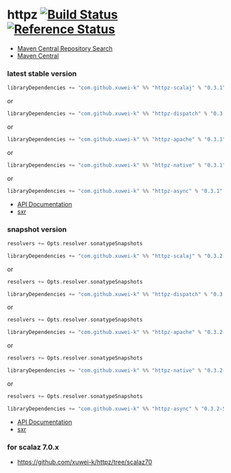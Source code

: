 # httpz [![Build Status](https://travis-ci.org/xuwei-k/httpz.svg?branch=master)](https://travis-ci.org/xuwei-k/httpz) [![Reference Status](https://www.versioneye.com/java/com.github.xuwei-k:httpz_2.11/reference_badge.svg?style=flat)](https://www.versioneye.com/java/com.github.xuwei-k:httpz_2.11/references)

- [Maven Central Repository Search](http://search.maven.org/#search%7Cga%7C1%7Cg%3A%22com.github.xuwei-k%22)
- [Maven Central](http://repo1.maven.org/maven2/com/github/xuwei-k/)


### latest stable version

```scala
libraryDependencies += "com.github.xuwei-k" %% "httpz-scalaj" % "0.3.1"
```

or

```scala
libraryDependencies += "com.github.xuwei-k" %% "httpz-dispatch" % "0.3.1"
```

or

```scala
libraryDependencies += "com.github.xuwei-k" %% "httpz-apache" % "0.3.1"
```

or

```scala
libraryDependencies += "com.github.xuwei-k" %% "httpz-native" % "0.3.1"
```

or

```scala
libraryDependencies += "com.github.xuwei-k" %% "httpz-async" % "0.3.1"
```


- [API Documentation](https://oss.sonatype.org/service/local/repositories/releases/archive/com/github/xuwei-k/httpz-all_2.11/0.3.1/httpz-all_2.11-0.3.1-javadoc.jar/!/index.html)
- [sxr](https://oss.sonatype.org/service/local/repositories/releases/archive/com/github/xuwei-k/httpz-all_2.11/0.3.1/httpz-all_2.11-0.3.1-sxr.jar/!/index.html)


### snapshot version

```scala
resolvers += Opts.resolver.sonatypeSnapshots

libraryDependencies += "com.github.xuwei-k" %% "httpz-scalaj" % "0.3.2-SNAPSHOT"
```

or

```scala
resolvers += Opts.resolver.sonatypeSnapshots

libraryDependencies += "com.github.xuwei-k" %% "httpz-dispatch" % "0.3.2-SNAPSHOT"
```

or

```scala
resolvers += Opts.resolver.sonatypeSnapshots

libraryDependencies += "com.github.xuwei-k" %% "httpz-apache" % "0.3.2-SNAPSHOT"
```

or

```scala
resolvers += Opts.resolver.sonatypeSnapshots

libraryDependencies += "com.github.xuwei-k" %% "httpz-native" % "0.3.2-SNAPSHOT"
```

or

```scala
resolvers += Opts.resolver.sonatypeSnapshots

libraryDependencies += "com.github.xuwei-k" %% "httpz-async" % "0.3.2-SNAPSHOT"
```


- [API Documentation](https://oss.sonatype.org/service/local/repositories/snapshots/archive/com/github/xuwei-k/httpz-all_2.11/0.3.2-SNAPSHOT/httpz-all_2.11-0.3.2-SNAPSHOT-javadoc.jar/!/index.html)
- [sxr](https://oss.sonatype.org/service/local/repositories/snapshots/archive/com/github/xuwei-k/httpz-all_2.11/0.3.2-SNAPSHOT/httpz-all_2.11-0.3.2-SNAPSHOT-sxr.jar/!/index.html)


### for scalaz 7.0.x
- <https://github.com/xuwei-k/httpz/tree/scalaz70>
